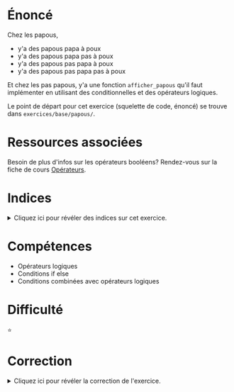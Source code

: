 # Énoncé

Chez les papous,

* y'a des papous papa à poux
* y'a des papous papa pas à poux
* y'a des papous pas papa à poux
* y'a des papous pas papa pas à poux

Et chez les pas papous, y'a une fonction `afficher_papous` qu'il faut
implémenter en utilisant des conditionnelles et des opérateurs
logiques.

Le point de départ pour cet exercice (squelette de code, énoncé) se
trouve dans `exercices/base/papous/`.

# Ressources associées

Besoin de plus d'infos sur les opérateurs booléens? Rendez-vous sur la fiche de cours [Opérateurs](http://formationc.pages.ensimag.fr/prepa/prof/papl/operateurs/).

# Indices

<details>
<summary>Cliquez ici pour révéler des indices sur cet exercice.</summary>
<br>

* AND s'écrit `&&` en C ;
* NOT s'écrit `!` en C.
</details>

# Compétences

* Opérateurs logiques
* Conditions if else
* Conditions combinées avec opérateurs logiques

# Difficulté

:star:
# Correction

<details>
<summary>Cliquez ici pour révéler la correction de l'exercice.</summary>
#### Corrigé du fichier Makefile

```make
CC=gcc
CFLAGS=-std=c99 -Wall -Wextra -g

all: papous

.PHONY: clean
clean:
	rm -f *~ *.o papous

```

#### Corrigé du fichier papous.c

```c
#include <stdlib.h>
#include <stdio.h>
#include <stdbool.h>

static void afficher_papous(bool est_papa, bool a_poux)
{
    printf("y'a des papous ");
    if (est_papa && a_poux) {
        printf("papa à poux\n");
    } else if (est_papa && !a_poux) {
        printf("papa pas à poux\n");
    } else if (!est_papa && a_poux) {
        printf("pas papa à poux\n");
    } else {
        printf("pas papa pas à poux\n");
    }

    /*
       On pouvait aussi tout afficher en une fois, en utilisant l'opérateur ternaire ?, qui s'utilise de cette façon :
       x = condition ? val_vrai : val_faux;
       et qui affecte la valeur val_vrai dans x si condition est vraie, et affecte val_faux sinon.
       (voir plus tard compétence avancée n°38)

       printf("y'a des papous %s papa %s à poux\n",
       est_papa ? "" : "pas",
       a_poux ? "" : "pas");
       */
}

int main(void)
{
    printf("Chez les papous...\n");
    afficher_papous(true, true);
    afficher_papous(true, false);
    afficher_papous(false, true);
    afficher_papous(false, false);

    return EXIT_SUCCESS;
}

```


</details>
